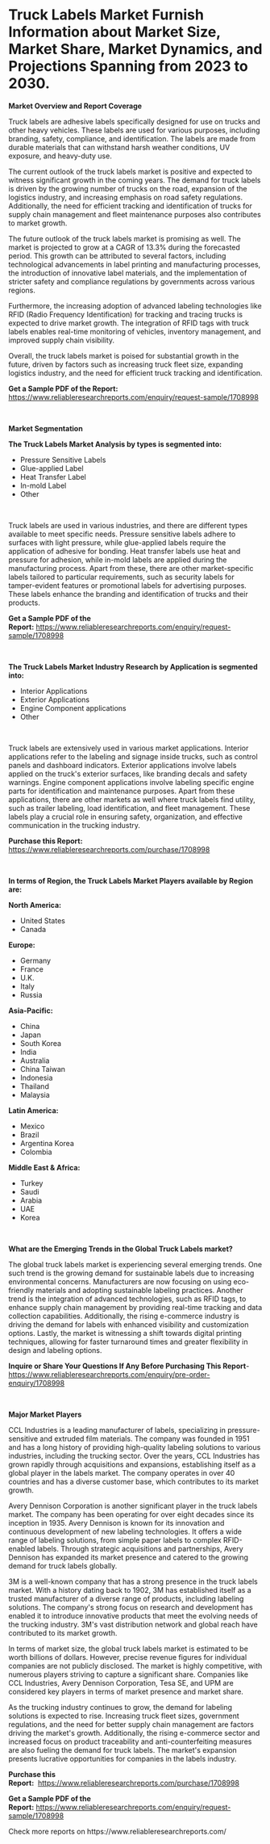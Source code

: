 <p><h1>Truck Labels Market Furnish Information about Market Size, Market Share, Market Dynamics, and Projections Spanning from 2023 to 2030.</h1></p><p><strong>Market Overview and Report Coverage</strong></p>
<p><p>Truck labels are adhesive labels specifically designed for use on trucks and other heavy vehicles. These labels are used for various purposes, including branding, safety, compliance, and identification. The labels are made from durable materials that can withstand harsh weather conditions, UV exposure, and heavy-duty use.</p><p>The current outlook of the truck labels market is positive and expected to witness significant growth in the coming years. The demand for truck labels is driven by the growing number of trucks on the road, expansion of the logistics industry, and increasing emphasis on road safety regulations. Additionally, the need for efficient tracking and identification of trucks for supply chain management and fleet maintenance purposes also contributes to market growth.</p><p>The future outlook of the truck labels market is promising as well. The market is projected to grow at a CAGR of 13.3% during the forecasted period. This growth can be attributed to several factors, including technological advancements in label printing and manufacturing processes, the introduction of innovative label materials, and the implementation of stricter safety and compliance regulations by governments across various regions.</p><p>Furthermore, the increasing adoption of advanced labeling technologies like RFID (Radio Frequency Identification) for tracking and tracing trucks is expected to drive market growth. The integration of RFID tags with truck labels enables real-time monitoring of vehicles, inventory management, and improved supply chain visibility.</p><p>Overall, the truck labels market is poised for substantial growth in the future, driven by factors such as increasing truck fleet size, expanding logistics industry, and the need for efficient truck tracking and identification.</p></p>
<p><strong>Get a Sample PDF of the Report:</strong> <a href="https://www.reliableresearchreports.com/enquiry/request-sample/1708998">https://www.reliableresearchreports.com/enquiry/request-sample/1708998</a></p>
<p>&nbsp;</p>
<p><strong>Market Segmentation</strong></p>
<p><strong>The Truck Labels Market Analysis by types is segmented into:</strong></p>
<p><ul><li>Pressure Sensitive Labels</li><li>Glue-applied Label</li><li>Heat Transfer Label</li><li>In-mold Label</li><li>Other</li></ul></p>
<p>&nbsp;</p>
<p><p>Truck labels are used in various industries, and there are different types available to meet specific needs. Pressure sensitive labels adhere to surfaces with light pressure, while glue-applied labels require the application of adhesive for bonding. Heat transfer labels use heat and pressure for adhesion, while in-mold labels are applied during the manufacturing process. Apart from these, there are other market-specific labels tailored to particular requirements, such as security labels for tamper-evident features or promotional labels for advertising purposes. These labels enhance the branding and identification of trucks and their products.</p></p>
<p><strong>Get a Sample PDF of the Report:</strong>&nbsp;<a href="https://www.reliableresearchreports.com/enquiry/request-sample/1708998">https://www.reliableresearchreports.com/enquiry/request-sample/1708998</a></p>
<p>&nbsp;</p>
<p><strong>The Truck Labels Market Industry Research by Application is segmented into:</strong></p>
<p><ul><li>Interior Applications</li><li>Exterior Applications</li><li>Engine Component applications</li><li>Other</li></ul></p>
<p>&nbsp;</p>
<p><p>Truck labels are extensively used in various market applications. Interior applications refer to the labeling and signage inside trucks, such as control panels and dashboard indicators. Exterior applications involve labels applied on the truck's exterior surfaces, like branding decals and safety warnings. Engine component applications involve labeling specific engine parts for identification and maintenance purposes. Apart from these applications, there are other markets as well where truck labels find utility, such as trailer labeling, load identification, and fleet management. These labels play a crucial role in ensuring safety, organization, and effective communication in the trucking industry.</p></p>
<p><strong>Purchase this Report:</strong>&nbsp; <a href="https://www.reliableresearchreports.com/purchase/1708998">https://www.reliableresearchreports.com/purchase/1708998</a></p>
<p>&nbsp;</p>
<p><strong>In terms of Region, the Truck Labels Market Players available by Region are:</strong></p>
<p>
    <p> <strong> North America: </strong>
        <ul>
            <li>United States</li>
            <li>Canada</li>
        </ul>
        </p> 
    <p> <strong> Europe: </strong>
        <ul>
            <li>Germany</li>
            <li>France</li>
            <li>U.K.</li>
            <li>Italy</li>
            <li>Russia</li>
        </ul>
        </p> 
    <p> <strong> Asia-Pacific: </strong>
        <ul>
            <li>China</li>
            <li>Japan</li>
            <li>South Korea</li>
            <li>India</li>
            <li>Australia</li>
            <li>China Taiwan</li>
            <li>Indonesia</li>
            <li>Thailand</li>
            <li>Malaysia</li>
        </ul>
        </p> 
    <p> <strong> Latin America: </strong>
        <ul>
            <li>Mexico</li>
            <li>Brazil</li>
            <li>Argentina Korea</li>
            <li>Colombia</li>
        </ul>
        </p> 
    <p> <strong> Middle East & Africa: </strong>
        <ul>
            <li>Turkey</li>
            <li>Saudi</li>
            <li>Arabia</li>
            <li>UAE</li>
            <li>Korea</li>
        </ul>
    </p>
    </p>
<p>&nbsp;</p>
<p><strong>What are the Emerging Trends in the Global Truck Labels market?</strong></p>
<p><p>The global truck labels market is experiencing several emerging trends. One such trend is the growing demand for sustainable labels due to increasing environmental concerns. Manufacturers are now focusing on using eco-friendly materials and adopting sustainable labeling practices. Another trend is the integration of advanced technologies, such as RFID tags, to enhance supply chain management by providing real-time tracking and data collection capabilities. Additionally, the rising e-commerce industry is driving the demand for labels with enhanced visibility and customization options. Lastly, the market is witnessing a shift towards digital printing techniques, allowing for faster turnaround times and greater flexibility in design and labeling options.</p></p>
<p><strong>Inquire or Share Your Questions If Any Before Purchasing This Report</strong>- <a href="https://www.reliableresearchreports.com/enquiry/pre-order-enquiry/1708998">https://www.reliableresearchreports.com/enquiry/pre-order-enquiry/1708998</a></p>
<p>&nbsp;</p>
<p><strong>Major Market Players</strong></p>
<p><p>CCL Industries is a leading manufacturer of labels, specializing in pressure-sensitive and extruded film materials. The company was founded in 1951 and has a long history of providing high-quality labeling solutions to various industries, including the trucking sector. Over the years, CCL Industries has grown rapidly through acquisitions and expansions, establishing itself as a global player in the labels market. The company operates in over 40 countries and has a diverse customer base, which contributes to its market growth.</p><p>Avery Dennison Corporation is another significant player in the truck labels market. The company has been operating for over eight decades since its inception in 1935. Avery Dennison is known for its innovation and continuous development of new labeling technologies. It offers a wide range of labeling solutions, from simple paper labels to complex RFID-enabled labels. Through strategic acquisitions and partnerships, Avery Dennison has expanded its market presence and catered to the growing demand for truck labels globally.</p><p>3M is a well-known company that has a strong presence in the truck labels market. With a history dating back to 1902, 3M has established itself as a trusted manufacturer of a diverse range of products, including labeling solutions. The company's strong focus on research and development has enabled it to introduce innovative products that meet the evolving needs of the trucking industry. 3M's vast distribution network and global reach have contributed to its market growth.</p><p>In terms of market size, the global truck labels market is estimated to be worth billions of dollars. However, precise revenue figures for individual companies are not publicly disclosed. The market is highly competitive, with numerous players striving to capture a significant share. Companies like CCL Industries, Avery Dennison Corporation, Tesa SE, and UPM are considered key players in terms of market presence and market share.</p><p>As the trucking industry continues to grow, the demand for labeling solutions is expected to rise. Increasing truck fleet sizes, government regulations, and the need for better supply chain management are factors driving the market's growth. Additionally, the rising e-commerce sector and increased focus on product traceability and anti-counterfeiting measures are also fueling the demand for truck labels. The market's expansion presents lucrative opportunities for companies in the labels industry.</p></p>
<p><strong>Purchase this Report:</strong>&nbsp;&nbsp;<a href="https://www.reliableresearchreports.com/purchase/1708998">https://www.reliableresearchreports.com/purchase/1708998</a></p>
<p></p>
<p><strong>Get a Sample PDF of the Report:</strong>&nbsp;<a href="https://www.reliableresearchreports.com/enquiry/request-sample/1708998">https://www.reliableresearchreports.com/enquiry/request-sample/1708998</a></p>
<p>Check more reports on https://www.reliableresearchreports.com/</p>
